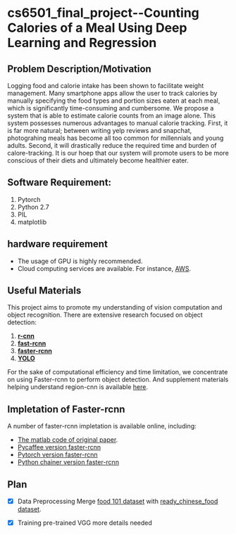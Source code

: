 # cs6501_final_project--Counting Calories of a Meal Using Deep Learning and Regression

## Problem   Description/Motivation

Logging food and calorie intake has been shown to facilitate weight management. Many smartphone apps allow the user to track calories by manually specifying the food types and portion sizes eaten at each meal, which is significantly time-consuming and cumbersome. We propose a system that is able to estimate calorie counts from an image alone. This system possesses numerous advantages to manual calorie tracking. First, it is far more natural; between writing yelp reviews and snapchat, photograhing meals has become all too common for millennials and young adults. Second, it will drastically reduce the required time and burden of calore-tracking. It is our hoep that our system will promote users to be more conscious of their diets and ultimately become healthier eater.

## Software Requirement:
1. Pytorch
2. Python 2.7
3. PIL
4. matplotlib

## hardware requirement
- The usage of GPU is highly recommended.
- Cloud computing services are available. For instance, [AWS](https://aws.amazon.com/free/?sc_channel=PS&sc_campaign=acquisition_US&sc_publisher=google&sc_medium=cloud_computing_hv_b&sc_content=aws_core_e_control_q32016&sc_detail=aws&sc_category=cloud_computing&sc_segment=188908133959&sc_matchtype=e&sc_country=US&s_kwcid=AL!4422!3!188908133959!e!!g!!aws&ef_id=V4HLzAAAAcKEocf1:20171017234041:s).

## Useful Materials
This project aims to promote my understanding of vision computation and object recognition. There are extensive research focused on object detection:
1. [**r-cnn**](https://arxiv.org/pdf/1504.08083.pdf)
2. [**fast-rcnn**](https://arxiv.org/pdf/1504.08083.pdf)
3. [**faster-rcnn**](https://arxiv.org/pdf/1506.01497.pdf)
4. [**YOLO**](https://arxiv.org/pdf/1506.02640.pdf)

For the sake of computational efficiency and time limitation, we concentrate on using Faster-rcnn to perform object detection. And supplement materials helping understand region-cnn is available [here](https://leonardoaraujosantos.gitbooks.io/artificial-inteligence/content/object_localization_and_detection.html).

## Impletation of Faster-rcnn
A number of faster-rcnn impletation is available online, including:
- [The matlab code of original paper](https://github.com/ShaoqingRen/faster_rcnn).
- [Pycaffee version faster-rcnn](https://github.com/rbgirshick/py-faster-rcnn)
- [Pytorch version faster-rcnn](https://github.com/ruotianluo/pytorch-faster-rcnn)
- [Python chainer version faster-rcnn](https://github.com/chainer/chainercv)

## Plan
- [x] Data Preprocessing
Merge [food 101 dataset](https://www.kaggle.com/kmader/food41/data) with [ready_chinese_food dataset](http://vireo.cs.cityu.edu.hk/VireoFood172/).
- [x] Training pre-trained VGG
more details needed



